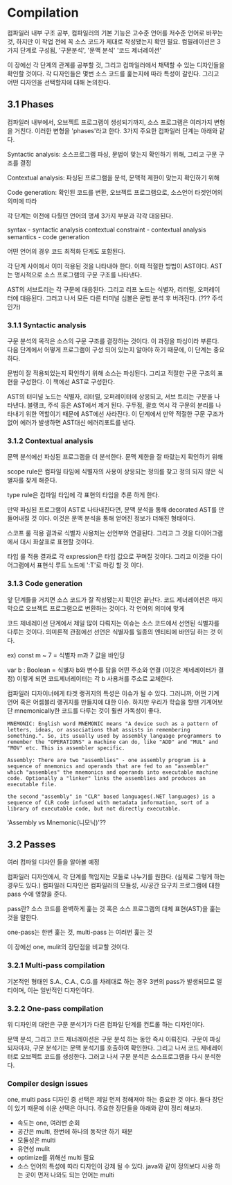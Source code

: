 # Compilation
컴파일러 내부 구조 공부, 컴파일러의 기본 기능은 고수준 언어를 저수준 언어로 바꾸는 것, 하지만 이 작업 전에 꼭 소스 코드가 제대로 작성됐는지 확인 필요. 컴필레이션은 3가지 단계로 구성됨, '구문분석', '문맥 분석' '코드 제너레이션'

이 장에선 각 단계의 관계를 공부할 것, 그리고 컴파일러에서 채택할 수 있는 디자인들을 확인할 것이다. 각 디자인들은 몇번 소스 코드를 훑는지에 따라 특성이 갈린다. 그리고 어떤 디자인을 선택할지에 대해 논의한다.

## 3.1 Phases
컴파일러 내부에서, 오브젝트 프로그램이 생성되기까지, 소스 프로그램은 여러가지 변형을 거친다. 이러한 변형을 'phases'라고 한다. 3가지 주요한 컴파일러 단계는 아래와 같다.

Syntactic analysis: 소스프로그램 파싱, 문법이 맞는지 확인하기 위해, 그리고 구문 구조를 결정

Contextual analysis: 파싱된 프로그램을 분석, 문맥적 제한이 맞는지 확인하기 위해

Code generation: 확인된 코드를 변환, 오브젝트 프로그램으로, 소스언어 타겟언어의 의미에 따라

각 단계는 이전에 다뤘던 언어의 명세 3가지 부분과 각각 대응된다.

syntax - syntactic analysis
contextual constraint - contextual analysis
semantics - code generation

어떤 언어의 경우 코드 최적화 단계도 포함된다.

각 단계 사이에서 이미 적용된 것을 나타내야 한다. 이때 적절한 방법이 AST이다. AST는 명시적으로 소스 프로그램의 구문 구조를 나타낸다. 

AST의 서브트리는 각 구문에 대응된다. 그리고 리프 노드는 식별자, 리터럴, 오퍼레이터에 대응된다. 그러고 나서 모든 다른 터미널 심볼은 문법 분석 후 버려진다. (??? 주석인가)

### 3.1.1 Syntactic analysis
구문 분석의 목적은 소스의 구문 구조를 결정하는 것이다. 이 과정을 파싱이라 부른다. 다음 단계에서 어떻게 프로그램이 구성 되어 있는지 알아야 하기 때문에, 이 단계는 중요하다.

문법이 잘 적용되었는지 확인하기 위해 소스는 파싱된다. 그리고 적절한 구문 구조의 표현을 구성한다. 이 책에선 AST로 구성한다.

AST의 터미널 노드는 식별자, 리터럴, 오퍼레이터에 상응되고, 서브 트리는 구문을 나타낸다. 블랭크, 주석 등은 AST에서 제거 된다. 구두점, 괄호 역시 각 구문의 분리를 나타내기 위한 역할이기 때문에 AST에선 사라진다.  이 단계에서 만약 적절한 구문 구조가 없어 에러가 발생하면 AST대신 에러리포트를 낸다.

### 3.1.2 Contextual analysis
문맥 분석에선 파싱된 프로그램을 더 분석한다. 문맥 제한을 잘 따랐는지 확인하기 위해

scope rule은 컴파일 타임에 식별자의 사용이 상응되는 정의를 찾고 정의 되지 않은 식별자를 찾게 해준다. 

type rule은 컴파일 타임에 각 표현의 타입을 추론 하게 한다.

만약 파싱된 프로그램이 AST로 나타내진다면, 문맥 분석을 통해 decorated AST를 만들어내질 것 이다. 이것은 문맥 분석을 통해 얻어진 정보가 더해진 형태이다.

스코프 룰 적용 결과로 식별자 사용처는 선언부와 연결된다. 그리고 그 것을 다이어그램에서 대시 화살표로 표현할 것이다.

타입 룰 적용 결과로 각 expression은 타입 값으로 꾸며질 것이다. 그리고 이것을 다이어그램에서 표현식 루트 노드에 ':T'로 마킹 할 것 이다.

### 3.1.3 Code generation
앞 단계들을 거치면 소스 코드가 잘 작성됐는지 확인은 끝난다. 코드 제너레이션은 마지막으로 오브젝트 프로그램으로 변환하는 것이다. 각 언어의 의미에 맞게

코드 제네레이션 단계에서 제일 많이 다뤄지는 이슈는 소스 코드에서 선언된 식별자를 다루는 것이다. 의미론적 관점에선 선언은 식별자를 일종의 엔티티에 바인딩 하는 것 이다.

ex)
const m ~ 7 = 식별자 m과 7 값을 바인딩

var b : Boolean = 식별자 b와 변수를 담을 어떤 주소와 연결 (이것은 제네레이터가 결정)
이렇게 되면 코드제너레이터는 각 b 사용처를 주소로 교체한다.

컴파일러 디자이너에게 타겟 랭귀지의 특성은 이슈가 될 수 있다. 그러니까, 어떤 기계 언어 혹은 어셈블리 랭귀지를 만들지에 대한 이슈. 하지만 우리가 학습을 할땐 기계어보단 mnemonically한 코드를 다루는 것이 훨씬 가독성이 좋다.

```
MNEMONIC: English word MNEMONIC means "A device such as a pattern of letters, ideas, or associations that assists in remembering something.". So, its usually used by assembly language programmers to remember the "OPERATIONS" a machine can do, like "ADD" and "MUL" and "MOV" etc. This is assembler specific.

Assembly: There are two "assemblies" - one assembly program is a sequence of mnemonics and operands that are fed to an "assembler" which "assembles" the mnemonics and operands into executable machine code. Optionally a "linker" links the assemblies and produces an executable file.

the second "assembly" in "CLR" based languages(.NET languages) is a sequence of CLR code infused with metadata information, sort of a library of executable code, but not directly executable.
```
'Assembly vs Mnemonic(니모닉)'??

## 3.2 Passes
여러 컴파일 디자인 들을 알아볼 예정

컴파일러 디자인에서, 각 단계를 책임지는 모둘로 나누기를 원한다. (실제로 그렇게 하는 경우도 있다.) 컴파일러 디자인은 컴파일러의 모듈성, 시/공간 요구치 프로그램에 대한 pass 수에 영향을 준다. 

pass란? 소스 코드를 완벽하게 훑는 것 혹은 소스 프로그램의 대체 표현(AST)을 훑는 것을 말한다.

one-pass는 한번 훑는 것, multi-pass 는 여러번 훑는 것

이 장에선 one, mulit의 장단점을 비교할 것이다.

### 3.2.1 Multi-pass compilation
기본적인 형태인 S.A., C.A., C.G.를 차례대로 하는 경우 3번의 pass가 발생되므로 멀티이며, 이는 일반적인  디자인이다.

### 3.2.2 One-pass compilation
위 디자인의 대안은 구문 분석기가 다른 컴파일 단계를 컨트롤 하는 디자인이다. 

문맥 분석, 그리고 코드 제너레이션은 구문 분석 하는 동안 즉시 이뤄진다. 구문이 파싱 되자마자, 구문 분석기는 문맥 분석기를 호출하여 확인한다. 그리고 나서 코드 제네레이터로 오브젝트 코드를 생성한다. 그러고 나서 구문 분석은 소스프로그램을 다시 분석한다.

### Compiler design issues
one, multi pass 디자인 중 선택은 제일 먼저 정해져야 하는 중요한 것 이다. 둘다 장단이 있기 때문에 쉬운 선택은 아니다. 주요한 장단들을 아래와 같이 정리 해보자.

* 속도는 one, 여러번 순회
* 공간은 multi, 한번에 하나의 동작만 하기 때문
* 모듈성은 multi
* 유연성 mulit
* optimize를 위해선 multi 필요
* 소스 언어의 특성에 따라 디자인이 강제 될 수 있다.
    java와 같이 정의보다 사용 하는 곳이 먼저 나와도 되는 언어는 multi


